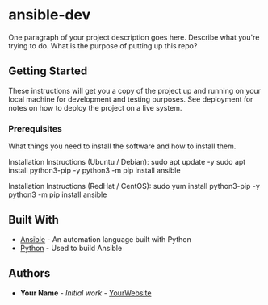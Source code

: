 # ansible-dev
One paragraph of your project description goes here. Describe what you're trying to do.
 What is the purpose of putting up this repo?
 
 ## Getting Started
 
 These instructions will get you a copy of the project up and running on your local machine
 for development and testing purposes. See deployment for notes on how to deploy the project
 on a live system.
 
 ### Prerequisites
 
 What things you need to install the software and how to install them.
 
 Installation Instructions (Ubuntu / Debian):
 sudo apt update -y
 sudo apt install python3-pip -y
 python3 -m pip install ansible
 
 Installation Instructions (RedHat / CentOS):
 sudo yum install python3-pip -y
 python3 -m pip install ansible
         
 ## Built With
 
 * [Ansible](https://www.ansible.com/) - An automation language built with Python
 * [Python](https://www.python.org/) - Used to build Ansible
         
 ## Authors
 
 * **Your Name** - *Initial work* - [YourWebsite](https://example.com/)
